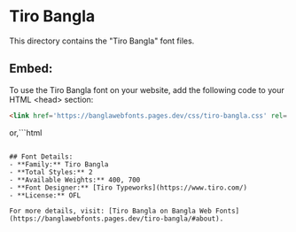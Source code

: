 # Tiro Bangla

This directory contains the "Tiro Bangla" font files.

## Embed:
To use the Tiro Bangla font on your website, add the following code to your HTML &lt;head&gt; section:
```html
<link href='https://banglawebfonts.pages.dev/css/tiro-bangla.css' rel='stylesheet'>
```

or,```html
<style>
@import url('https://banglawebfonts.pages.dev/css/tiro-bangla.css');
</style>
```

## Font Details:
- **Family:** Tiro Bangla
- **Total Styles:** 2
- **Available Weights:** 400, 700
- **Font Designer:** [Tiro Typeworks](https://www.tiro.com/)
- **License:** OFL

For more details, visit: [Tiro Bangla on Bangla Web Fonts](https://banglawebfonts.pages.dev/tiro-bangla/#about).